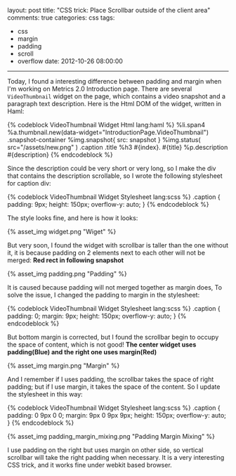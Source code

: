 layout: post
title: "CSS trick: Place Scrollbar outside of the client area"
comments: true
categories: css
tags:
  - css
  - margin
  - padding
  - scroll
  - overflow
date: 2012-10-26 08:00:00
---
Today, I found a interesting difference between padding and margin when I'm working on Metrics 2.0 Introduction page. There are several `VideoThumbnail` widget on the page, which contains a video snapshot and a paragraph text description.
Here is the Html DOM of the widget, written in Haml:

{% codeblock VideoThumbnail Widget Html lang:haml %}
%li.span4
  %a.thumbnail.new(data-widget="IntroductionPage.VideoThumbnail")
    .snapshot-container
      %img.snapshot{ src: snapshot }
      %img.status( src="/assets/new.png" )
    .caption
      .title
        %h3 #{index}. #{title}
      %p.description #{description}
{% endcodeblock %}

Since the description could be very short or very long, so I make the div that contains the description scrollable, so I wrote the following stylesheet for caption div:

{% codeblock VideoThumbnail Widget Stylesheet lang:scss %}
.caption {
  padding: 9px;
  height: 150px;
  overflow-y: auto;
}
{% endcodeblock %}

The style looks fine, and here is how it looks:

{% asset_img widget.png "Wiget" %}

But very soon, I found the widget with scrollbar is taller than the one without it, it is because padding on 2 elements next to each other will not be merged: **Red rect in following snapshot**

{% asset_img padding.png "Padding" %}

It is caused because padding will not merged together as margin does, To solve the issue, I changed the padding to margin in the stylesheet:

{% codeblock VideoThumbnail Widget Stylesheet lang:scss %}
.caption {
  padding: 0;
  margin: 9px;
  height: 150px;
  overflow-y: auto;
}
{% endcodeblock %}

But bottom margin is corrected, but I found the scrollbar begin to occupy the space of content, which is not good! **The center widget uses padding(Blue) and the right one uses margin(Red)**

{% asset_img margin.png "Margin" %}

And I remember if I uses padding, the scrollbar takes the space of right padding; but if I use margin, it takes the space of the content. So I update the stylesheet in this way:

{% codeblock VideoThumbnail Widget Stylesheet lang:scss %}
.caption {
  padding: 0 9px 0 0;
  margin: 9px 0 9px 9px;
  height: 150px;
  overflow-y: auto;
}
{% endcodeblock %}

{% asset_img padding_margin_mixing.png "Padding Margin Mixing" %}

I use padding on the right but uses margin on other side, so vertical scrollbar will take the right padding when necessary. It is a very interesting CSS trick, and it works fine under webkit based browser.
